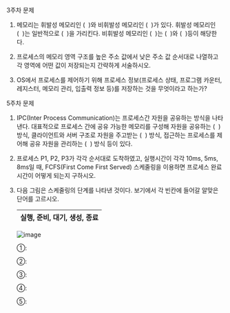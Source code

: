 
3주차 문제

1. 메모리는 휘발성 메모리인 (&nbsp;&nbsp;)와 비휘발성 메모리인 (&nbsp;&nbsp;)가 있다. 휘발성 메모리인 (&nbsp;&nbsp;)는 일반적으로 (&nbsp;&nbsp;)을 가리킨다. 비휘발성 메모리인 (&nbsp;&nbsp;)는 (&nbsp;&nbsp;)와 (&nbsp;&nbsp;)등이 해당한다.
   
2. 프로세스의 메모리 영역 구조를 높은 주소 값에서 낮은 주소 값 순서대로 나열하고 각 영역에 어떤 값이 저장되는지 간략하게 서술하시오.
    

    
    
3. OS에서 프로세스를 제어하기 위해 프로세스 정보(프로세스 상태, 프로그램 카운터, 레지스터, 메모리 관리, 입출력 정보 등)를 저장하는 것을 무엇이라고 하는가?
    
  
    

5주차 문제

1. IPC(Inter Process Communication)는 프로세스간 자원을 공유하는 방식을 나타낸다. 대표적으로 프로세스 간에 공유 가능한 메모리를 구성해 자원을 공유하는 (&nbsp;&nbsp;) 방식, 클라이언트와 서버 구조로 자원을 주고받는 (&nbsp;&nbsp;) 방식, 접근하는 프로세스를 제어해 공유 자원을 관리하는 (&nbsp;&nbsp;) 방식 등이 있다.

3. 프로세스 P1, P2, P3가 각각 순서대로 도착하였고, 실행시간이 각각 10ms, 5ms, 8ms일 때, FCFS(First Come First Served) 스케줄링을 이용하면 프로세스 완료 시간이 어떻게 되는지 구하시오.
    
    
4. 다음 그림은 스케줄링의 단계를 나타낸 것이다. 보기에서 각 빈칸에 들어갈 알맞은 단어를 고르시오.
    
    
    | 실행, 준비, 대기, 생성, 종료 |
    | --- |
    
   ![image](https://github.com/reasonyi/CS_Study/assets/66377159/5e00b969-ded6-45ab-8ac2-d67072e2d0b9)

    
    ①:
    
    ②:
    
    ③:
    
    ④:
    
    ⑤:
